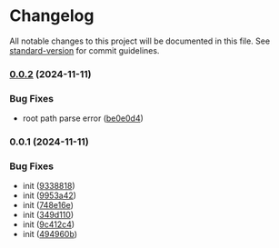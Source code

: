 # Changelog

All notable changes to this project will be documented in this file. See [standard-version](https://github.com/conventional-changelog/standard-version) for commit guidelines.

### [0.0.2](https://github.com/jwyGithub/rsbuild-plugin-auto-alias/compare/v0.0.1...v0.0.2) (2024-11-11)

### Bug Fixes

-   root path parse error ([be0e0d4](https://github.com/jwyGithub/rsbuild-plugin-auto-alias/commit/be0e0d4e95f7e5093d4a63dc96fd696f4de2369e))

### 0.0.1 (2024-11-11)

### Bug Fixes

-   init ([9338818](https://github.com/jwyGithub/rsbuild-plugin-auto-alias/commit/933881816478acc796d1002da0e195d49c8b7dd4))
-   init ([9953a42](https://github.com/jwyGithub/rsbuild-plugin-auto-alias/commit/9953a423a726c025317ef21fc9ac63fd0a80950f))
-   init ([748e16e](https://github.com/jwyGithub/rsbuild-plugin-auto-alias/commit/748e16e0cedd4b69b39502bd29476c5e83d14702))
-   init ([349d110](https://github.com/jwyGithub/rsbuild-plugin-auto-alias/commit/349d1100a75269a192d73c0d8a87521a1cd68209))
-   init ([9c412c4](https://github.com/jwyGithub/rsbuild-plugin-auto-alias/commit/9c412c4099fc8d728c167290f13b1f107cb5ae06))
-   init ([494960b](https://github.com/jwyGithub/rsbuild-plugin-auto-alias/commit/494960b9e978ce68853dbc9d5aac36665f4c23c3))
